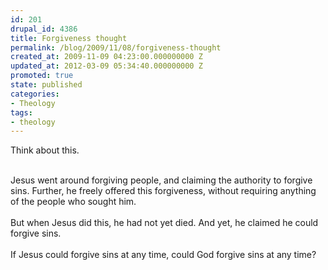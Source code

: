```yaml
---
id: 201
drupal_id: 4386
title: Forgiveness thought
permalink: /blog/2009/11/08/forgiveness-thought
created_at: 2009-11-09 04:23:00.000000000 Z
updated_at: 2012-03-09 05:34:40.000000000 Z
promoted: true
state: published
categories:
- Theology
tags:
- theology
---
```

Think about this.<div><br /></div><div>Jesus went around forgiving people, and claiming the authority to forgive sins. Further, he freely offered this forgiveness, without requiring anything of the people who sought him.</div><div><br /></div><div>But when Jesus did this, he had not yet died. And yet, he claimed he could forgive sins.</div><div><br /></div><div>If Jesus could forgive sins at any time, could God forgive sins at any time?</div>
